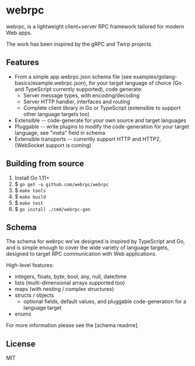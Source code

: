 webrpc
======

webrpc, is a lightweight client+server RPC framework tailored for modern Web apps.

The work has been inspired by the gRPC and Twirp projects.


## Features

  * From a simple app.webrpc.json schema file (see examples/golang-basics/example.webrpc.json), for
  your target language of choice (Go and TypeScript currently supported), code generate:
    * Server message types, with encoding/decoding
    * Server HTTP handler, interfaces and routing
    * Complete client library in Go or TypeScript (extensible to support other language targets too)
  * Extensible -- code-generate for your own source and target languages
  * Pluggable -- write plugins to modify the code-generation for your target language, see "meta" field in schema
  * Extensible transports -- currently support HTTP and HTTP2, (WebSocket support is coming)


## Building from source

1. Install Go 1.11+
2. $ `go get -u github.com/webrpc/webrpc`
3. $ `make tools`
4. $ `make build`
5. $ `make test`
6. $ `go install ./cmd/webrpc-gen`


## Schema

The schema for webrpc we've designed is inspired by TypeScript and Go, and is simple enough
to cover the wide variety of language targets, designed to target RPC communication with
Web applications.

High-level features:

  * integers, floats, byte, bool, any, null, date/time
  * lists (multi-dimensional arrays supported too)
  * maps (with nesting / complex structures)
  * structs / objects
    * optional fields, default values, and pluggable code-generation for a language target
  * enums

For more information please see the [schema readme].


## License

MIT
